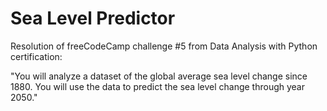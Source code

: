 # Sea Level Predictor

Resolution of freeCodeCamp challenge #5 from Data Analysis with Python certification:

"You will analyze a dataset of the global average sea level change since 1880. You will use the data to predict the sea level change through year 2050."
